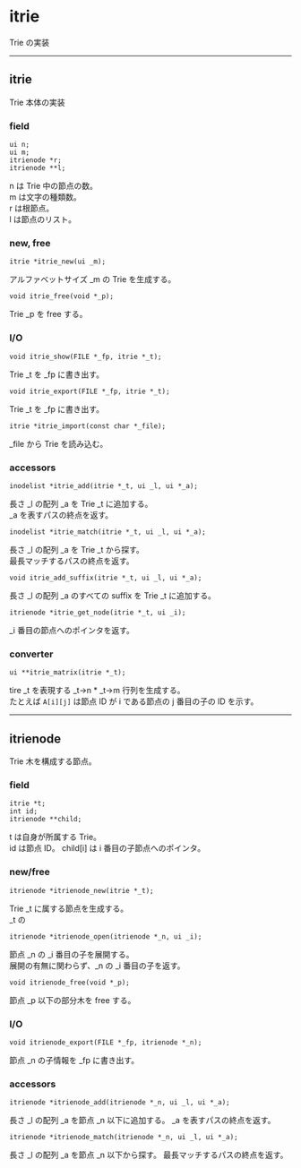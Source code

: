 # itrie

Trie の実装

--------------------------------------------------------------------------------
## itrie

Trie 本体の実装

### field

    ui n;
    ui m;
    itrienode *r;
    itrienode **l;

n は Trie 中の節点の数。  
m は文字の種類数。  
r は根節点。  
l は節点のリスト。

### new, free

    itrie *itrie_new(ui _m);

アルファベットサイズ _m の Trie を生成する。

    void itrie_free(void *_p);

Trie _p を free する。

### I/O

    void itrie_show(FILE *_fp, itrie *_t);

Trie _t を _fp に書き出す。

    void itrie_export(FILE *_fp, itrie *_t);

Trie _t を _fp に書き出す。

    itrie *itrie_import(const char *_file);

_file から Trie を読み込む。

### accessors

    inodelist *itrie_add(itrie *_t, ui _l, ui *_a);

長さ _l の配列 _a を Trie _t に追加する。  
_a を表すパスの終点を返す。

    inodelist *itrie_match(itrie *_t, ui _l, ui *_a);

長さ _l の配列 _a を Trie _t から探す。  
最長マッチするパスの終点を返す。

    void itrie_add_suffix(itrie *_t, ui _l, ui *_a);

長さ _l の配列 _a のすべての suffix を Trie _t に追加する。  

    itrienode *itrie_get_node(itrie *_t, ui _i);

_i 番目の節点へのポインタを返す。

### converter

    ui **itrie_matrix(itrie *_t);

tire _t を表現する _t->n * _t->m 行列を生成する。  
たとえば `A[i][j]` は節点 ID が i である節点の j 番目の子の ID を示す。

--------------------------------------------------------------------------------
## itrienode

Trie 木を構成する節点。


### field

    itrie *t;
    int id;
    itrienode **child;

t は自身が所属する Trie。  
id は節点 ID。
child[i] は i 番目の子節点へのポインタ。

### new/free

    itrienode *itrienode_new(itrie *_t);

Trie _t に属する節点を生成する。  
_t の

    itrienode *itrienode_open(itrienode *_n, ui _i);

節点 _n の _i 番目の子を展開する。  
展開の有無に関わらず、_n の _i 番目の子を返す。

    void itrienode_free(void *_p);

節点 _p 以下の部分木を free する。

### I/O

    void itrienode_export(FILE *_fp, itrienode *_n);

節点 _n の子情報を _fp に書き出す。

### accessors

    itrienode *itrienode_add(itrienode *_n, ui _l, ui *_a);

長さ _l の配列 _a を節点 _n 以下に追加する。
_a を表すパスの終点を返す。

    itrienode *itrienode_match(itrienode *_n, ui _l, ui *_a);

長さ _l の配列 _a を節点 _n 以下から探す。
最長マッチするパスの終点を返す。



